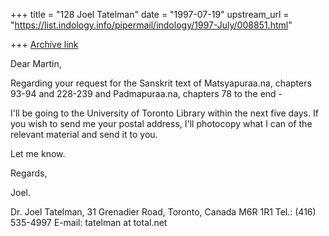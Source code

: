 +++
title = "128 Joel Tatelman"
date = "1997-07-19"
upstream_url = "https://list.indology.info/pipermail/indology/1997-July/008851.html"

+++
[Archive link](https://list.indology.info/pipermail/indology/1997-July/008851.html)

Dear Martin,

Regarding your request for the Sanskrit text of Matsyapuraa.na, chapters 
93-94 and 228-239 and Padmapuraa.na, chapters 78 to the end - 

I'll be going to the University of Toronto Library within the next five 
days. If you wish to send me your postal address, I'll photocopy what I 
can of the relevant material and send it to you.

Let me know.

Regards,

Joel.

Dr. Joel Tatelman,
31 Grenadier Road, Toronto, Canada M6R 1R1
Tel.: (416) 535-4997
E-mail: tatelman at total.net





